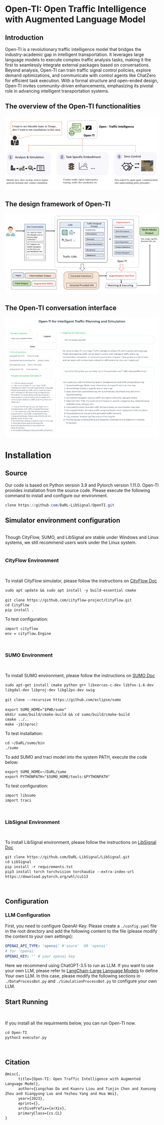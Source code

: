 # Open-TI: Open Traffic Intelligence with Augmented Language Model

## Introduction

Open-TI is a revolutionary traffic intelligence model that bridges the industry-academic gap in intelligent transportation. It leverages large language models to execute complex traffic analysis tasks, making it the first to seamlessly integrate external packages based on conversations. Beyond analysis, Open-TI can train traffic signal control policies, explore demand optimizations, and communicate with control agents like ChatZero for efficient task execution. With a formal structure and open-ended design, Open-TI invites community-driven enhancements, emphasizing its pivotal role in advancing intelligent transportation systems.


## The overview of the Open-TI functionalities
![overview](./assets/Overview.png)

## The design framework of Open-TI
![framework](./assets/frameworkdesign.png)

## The Open-TI conversation interface
![interface](./assets/interface.png)


# Installation

## Source

Our code is based on Python version 3.9 and Pytorch version 1.11.0.
Open-TI provides installation from the source code. 
Please execute the following command to install and configure our environment.


```Powershell
clone https://github.com/DaRL-LibSignal/OpenTI.git
```


## Simulator environment configuration
<br />
Though CityFlow, SUMO,  and LibSignal are stable under Windows and Linux systems, we still recommend users work under the Linux system.<br><br>

### CityFlow Environment
<br />

To install CityFlow simulator, please follow the instructions on [CityFlow Doc](https://cityflow.readthedocs.io/en/latest/install.html#)


```
sudo apt update && sudo apt install -y build-essential cmake

git clone https://github.com/cityflow-project/CityFlow.git
cd CityFlow
pip install .
```
To test configuration:
```
import cityflow
env = cityflow.Engine
```
<br>

### SUMO Environment
<br />

To install SUMO environment, please follow the instructions on [SUMO Doc](https://epics-sumo.sourceforge.io/sumo-install.html#)

```
sudo apt-get install cmake python g++ libxerces-c-dev libfox-1.6-dev libgdal-dev libproj-dev libgl2ps-dev swig

git clone --recursive https://github.com/eclipse/sumo

export SUMO_HOME="$PWD/sumo"
mkdir sumo/build/cmake-build && cd sumo/build/cmake-build
cmake ../..
make -j$(nproc)
```
To test installation:
```
cd ~/DaRL/sumo/bin
./sumo
```

To add SUMO and traci model into the system PATH, execute the code below:
```
export SUMO_HOME=~/DaRL/sumo
export PYTHONPATH="$SUMO_HOME/tools:$PYTHONPATH"
```
To test configuration:
```
import libsumo
import traci
```
<br>

### LibSignal Environment
<br />

To install LibSignal environment, please follow the instructions on [LibSignal Doc](https://darl-libsignal.github.io/#download)

```
git clone https://github.com/DaRL-LibSignal/LibSignal.git
cd LibSignal
pip install -r requirements.txt
pip3 install torch torchvision torchaudio --extra-index-url https://download.pytorch.org/whl/cu113

```

<br>


## Configuration

### LLM Configuration

First, you need to configure OpenAI-Key. Please create a `./config.yaml` file in the root directory and add the following content to the file (please modify the content to your own settings):

```yaml
OPENAI_API_TYPE: 'openai' #'azure'  OR 'openai'
# for 'openai'
OPENAI_KEY: '' # your openai key
```

Here we recommend using ChatGPT-3.5 to run as LLM. If you want to use your own LLM, please refer to [LangChain-Large Language Models](https://python.langchain.com/docs/modules/model_io/models/) to define Your own LLM. In this case, please modify the following sections in `./DataProcessBot.py` and `./SimulationProcessBot.py` to configure your own LLM.


## Start Running
<br />

If you install all the requirments below, you can run Open-TI now.

```
cd Open-TI
python3 executor.py
```

<br>

## Citation

```
@misc{,
      title={Open-TI: Open Traffic Intelligence with Augmented Language Model}, 
      author={Longchao Da and Kuanru Liou and Tiejin Chen and Xuesong Zhou and Xiangyong Luo and Yezhou Yang and Hua Wei},
      year={2023},
      eprint={},
      archivePrefix={arXiv},
      primaryClass={cs.CL}
}
```
